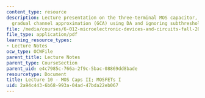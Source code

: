 ```yaml
---
content_type: resource
description: Lecture presentation on the three-terminal MOS capacitor, MOSFETs, and
  gradual channel approximation (GCA) using DA and ignoring subthreshold carriers.
file: /media/courses/6-012-microelectronic-devices-and-circuits-fall-2009/2a94c4436b68993a04ad47bda22eb067_MIT6_012F09_lec10.pdf
file_type: application/pdf
learning_resource_types:
- Lecture Notes
ocw_type: OCWFile
parent_title: Lecture Notes
parent_type: CourseSection
parent_uid: e4c7985c-766a-2f9c-5bac-08869dd8bade
resourcetype: Document
title: Lecture 10 - MOS Caps II; MOSFETs I
uid: 2a94c443-6b68-993a-04ad-47bda22eb067
---
```

